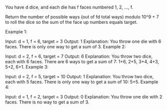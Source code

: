 You have d dice, and each die has f faces numbered 1, 2, ..., f.

Return the number of possible ways (out of fd total ways) modulo 10^9 + 7 to roll the dice so the sum of the face up numbers equals target.



Example 1:

Input: d = 1, f = 6, target = 3
Output: 1
Explanation:
You throw one die with 6 faces.  There is only one way to get a sum of 3.
Example 2:

Input: d = 2, f = 6, target = 7
Output: 6
Explanation:
You throw two dice, each with 6 faces.  There are 6 ways to get a sum of 7:
1+6, 2+5, 3+4, 4+3, 5+2, 6+1.
Example 3:

Input: d = 2, f = 5, target = 10
Output: 1
Explanation:
You throw two dice, each with 5 faces.  There is only one way to get a sum of 10: 5+5.
Example 4:

Input: d = 1, f = 2, target = 3
Output: 0
Explanation:
You throw one die with 2 faces.  There is no way to get a sum of 3.
